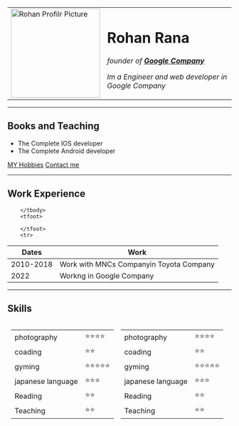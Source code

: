 <!DOCTYPE html>
<html>
<head>
    <tital> </tital>
</head>
<body>
    <table cellspacing="20">
        <tr>
            <td> <img src="https://media-exp1.licdn.com/dms/image/C5603AQHgfqA0feYBMg/profile-displayphoto-shrink_800_800/0/1621663444443?e=1652313600&v=beta&t=6u7La1yeDEypHwynpEGaan9VOK0hB2_FjgEZFXuASrY" alt="Rohan Profilr Picture" weidth="200" height="200"></td>
            <td> <h1> Rohan Rana </h1>
                <P><em> founder of <strong><a href="https://www.google.com/?/company">Google Company </a></strong></em></P>
                <p> <em>Im a Engineer and web developer in Google Company</em></p></td>
        </tr>
    </table>
    <hr>
        <h2> Books and Teaching </h2>
    <ul>
        <li> The Complete IOS developer</li>
        <li> The Complete Android developer</li>
    </ul>
    <a href="hobbies.html"> MY Hobbies</a>
    <a href="contact.html"> Contact me</a>
    <hr>
    <h2> Work Experience</h2>
    <table cellspacing="20">
        <thead>
<tr>
    <th> Dates</th>
 <th>Work</th> </tr>
        </thead>
        <tbody>

        </tbody>
        <tfoot>

        </tfoot>
        <tr>
<td> 2010-2018</td>
<td> Work with MNCs Companyin Toyota Company </td>
        </tr>
        <tr>
<td> 2022</td>
<td> Workng in Google Company</td>
        </tr>
    </table>
    <hr>
    <h2> Skills </h2>
    <table cellspacing="20">
        <thead>
<tr>
    <td><table>
        <tr>
            <td>photography</td>
            <td>⭐⭐⭐⭐</td>
            </tr>
            <tr>
            <td>coading</td>
            <td>⭐⭐ </td>
        </tr>
        <tr>
            <td>gyming</td>
           <td>⭐⭐⭐⭐⭐ </td>
        </tr>
        <tr>
            <td>japanese language </td>
            <td> ⭐⭐⭐</td>
        </tr>
        <tr>
            <td> Reading</td>
            <td> ⭐⭐</td>
        </tr>
        <tr>
            <td> Teaching</td>
            <td> ⭐⭐</td>
        </tr>
    </table></td>
    <td><table>
        <tr>
            <td>photography</td>
            <td>⭐⭐⭐⭐</td>
            </tr>
            <tr>
            <td>coading</td>
            <td>⭐⭐ </td>
        </tr>
        <tr>
            <td>gyming</td>
           <td>⭐⭐⭐⭐⭐ </td>
        </tr>
        <tr>
            <td>japanese language </td>
            <td> ⭐⭐⭐</td>
        </tr>
        <tr>
            <td> Reading</td>
            <td> ⭐⭐</td>
        </tr>
        <tr>
            <td> Teaching</td>
            <td> ⭐⭐</td>
        </tr>
    </table></td>
</tr>
        </thead>


</body>
</html> 
